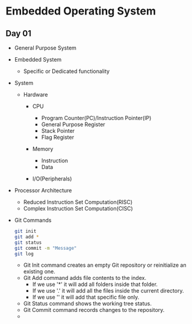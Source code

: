 # Embedded Operating System

## Day 01

- General Purpose System
- Embedded System
    - Specific or Dedicated functionality
- System
    - Hardware
        - CPU
            - Program Counter(PC)/Instruction Pointer(IP)
            - General Purpose Register
            - Stack Pointer
            - Flag Register

        - Memory
            - Instruction
            - Data

        - I/O(Peripherals)

- Processor Architecture
    - Reduced Instruction Set Computation(RISC)
    - Complex Instruction Set Computation(CISC)

- Git Commands
    ```bash
    git init 
    git add * 
    git status
    git commit -m "Message"
    git log
    ```
    - Git Init command creates an empty Git repository or reinitialize an existing one.
    - Git Add command adds file contents to 
    the index. 
        - If we use '*' it will add all folders inside that folder.
        - If we use '.' it will add all the files inside the current directory.
        - If we use '<filename>' it will add that specific file only.
    - Git Status command shows the working tree status.
    - Git Commit command records changes to the repository.
    - 
